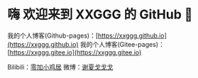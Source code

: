 # 嗨 欢迎来到 XXGGG 的 GitHub 👋


 我的个人博客(Github-pages)：[https://xxggg.github.io](https://xxggg.github.io)
 我的个人博客(Gitee-pages)：[https://xxggg.gitee.io](https://xxggg.gitee.io)

 Bilibili：[零加小鸡居](https://space.bilibili.com/5276030)
 微博：[谢夏戈戈戈](https://weibo.com/u/2472496944)

